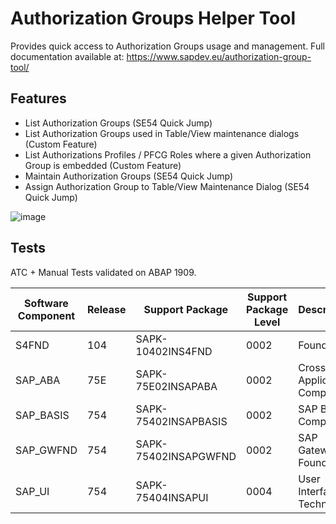 # Authorization Groups Helper Tool

Provides quick access to Authorization Groups usage and management. 
Full documentation available at: https://www.sapdev.eu/authorization-group-tool/

## Features
  - List Authorization Groups (SE54 Quick Jump)
  - List Authorization Groups used in Table/View maintenance dialogs (Custom Feature)
  - List Authorizations Profiles / PFCG Roles where a given Authorization Group is embedded (Custom Feature)
  - Maintain Authorization Groups (SE54 Quick Jump)
  - Assign Authorization Group to Table/View Maintenance Dialog (SE54 Quick Jump)

![image](https://user-images.githubusercontent.com/20442467/168447001-6312f903-29e4-476e-8505-0430612bf833.png)

## Tests 
ATC + Manual Tests validated on ABAP 1909.

| Software Component | Release | Support Package      | Support Package Level | Description                |
| ------------------ | ------- | -------------------- | --------------------- | -------------------------- |
| S4FND              | 104     | SAPK-10402INS4FND    | 0002                  | Foundation                 |
| SAP_ABA            | 75E     | SAPK-75E02INSAPABA   | 0002                  | Cross-Application Component|
| SAP_BASIS          | 754     | SAPK-75402INSAPBASIS | 0002                  | SAP Basis Component        |
| SAP_GWFND          | 754     | SAPK-75402INSAPGWFND | 0002                  | SAP Gateway Foundation     |
| SAP_UI             | 754     | SAPK-75404INSAPUI    | 0004                  | User Interface Technology  |
